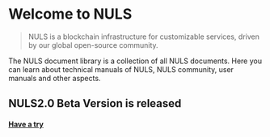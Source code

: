 # Welcome to NULS


> NULS is a blockchain infrastructure for customizable services, driven by our global open-source community.


The NULS document library is a collection of all NULS documents. Here you can learn about  technical manuals of NULS, NULS community, user manuals and other aspects.


## NULS2.0 Beta Version is released

#### [Have a try](/NULS2.0/)



